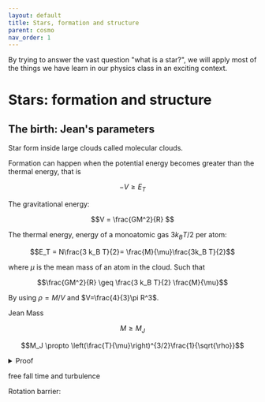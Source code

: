 ```yaml
---
layout: default
title: Stars, formation and structure
parent: cosmo
nav_order: 1
---
```


By trying to answer the vast question "what is a star?", we will apply most of the things we have learn in our physics class in an exciting context.

# Stars: formation and structure

## The birth: Jean's parameters

Star form inside large clouds called molecular clouds. 

Formation can happen when the potential energy becomes greater than the thermal energy, that is

$$-V\geq E_T$$

The gravitational energy:

$$V = \frac{GM^2}{R} $$

The thermal energy, energy of a monoatomic gas $3k_B T/2$ per atom:

$$E_T = N\frac{3 k_B T}{2}= \frac{M}{\mu}\frac{3k_B T}{2}$$

where $\mu$ is the mean mass of an atom in the cloud.
Such that

$$\frac{GM^2}{R} \geq \frac{3 k_B T}{2} \frac{M}{\mu}$$

By using $\rho = M/V$ and $V=\frac{4}{3}\pi R^3$.

Jean Mass

$$M \geq M_{J}$$

$$M_J \propto \left(\frac{T}{\mu}\right)^{3/2}\frac{1}{\sqrt{\rho}}$$

<details>
  <summary>Proof</summary>

Starting from the inequality 

$$\frac{GM^2}{R} \geq \frac{3k_B T}{2} \frac{M}{\mu}$$

We can simply isolate $M$ as

$$M^2 \geq  \frac{3k_B T}{2} \frac{RM}{G\mu}$$

$$M \geq \frac{3k_B T}{2}\frac{R}{G\mu}$$

Now consider the density 

$$ \rho = \frac{M}{V}= \frac{3M}{4\pi R^3}$$  

such that the radius is

$$ 1/R^3 = \frac{4 \pi \rho}{3M} \Rightarrow R = \left(\frac{3M}{4 \pi \rho}\right)^{1/3} $$

Puting this in the above equation on $M$, we have

$$M \geq \frac{(3M)^{1/3} 3k_B T}{2(4\pi \rho)^{1/3}G\mu}$$

$$M^{2/3} \geq \frac{3(3)^{1/3} k_B T}{2(4\pi \rho)^{1/3}G\mu}$$

$$M \geq \left(3\frac{(3)^{1/3} k_B T}{2(4\pi \rho)^{1/3}G\mu}\right)^{3/2}$$

$$ M\geq \frac{3^{3/2}(3)^{1/2} (k_B T)^{3/2}}{2^{3/2}(4\pi \rho)^{1/2}(G\mu)^{3/2}}$$

$$ M\geq \left(\frac{3k_B}{2G}\right)^{3/2}\sqrt{\frac{3}{4\pi}} \left(\frac{T}{\mu}\right)^{3/2}\frac{1}{\sqrt{\rho}}=M_J$$
</details>

free fall time and turbulence

Rotation barrier: